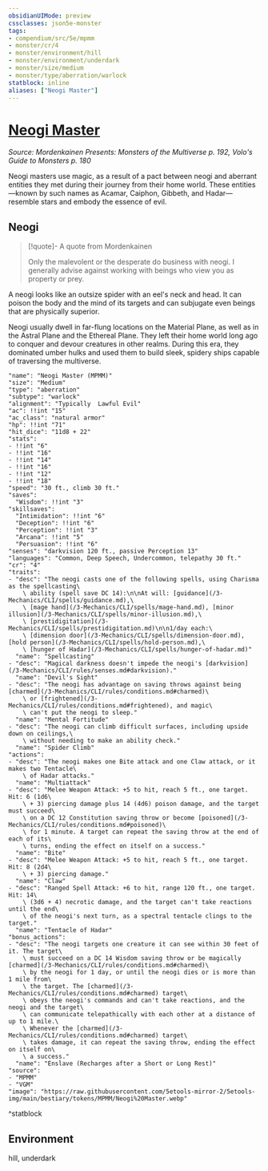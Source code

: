 ```yaml
---
obsidianUIMode: preview
cssclasses: json5e-monster
tags:
- compendium/src/5e/mpmm
- monster/cr/4
- monster/environment/hill
- monster/environment/underdark
- monster/size/medium
- monster/type/aberration/warlock
statblock: inline
aliases: ["Neogi Master"]
---
```

# [Neogi Master](3-Mechanics\CLI\bestiary\aberration/neogi-master-mpmm.md)
*Source: Mordenkainen Presents: Monsters of the Multiverse p. 192, Volo's Guide to Monsters p. 180*  

Neogi masters use magic, as a result of a pact between neogi and aberrant entities they met during their journey from their home world. These entities—known by such names as Acamar, Caiphon, Gibbeth, and Hadar—resemble stars and embody the essence of evil.

## Neogi

> [!quote]- A quote from Mordenkainen  
> 
> Only the malevolent or the desperate do business with neogi. I generally advise against working with beings who view you as property or prey.

A neogi looks like an outsize spider with an eel's neck and head. It can poison the body and the mind of its targets and can subjugate even beings that are physically superior.

Neogi usually dwell in far-flung locations on the Material Plane, as well as in the Astral Plane and the Ethereal Plane. They left their home world long ago to conquer and devour creatures in other realms. During this era, they dominated umber hulks and used them to build sleek, spidery ships capable of traversing the multiverse.

```statblock
"name": "Neogi Master (MPMM)"
"size": "Medium"
"type": "aberration"
"subtype": "warlock"
"alignment": "Typically  Lawful Evil"
"ac": !!int "15"
"ac_class": "natural armor"
"hp": !!int "71"
"hit_dice": "11d8 + 22"
"stats":
- !!int "6"
- !!int "16"
- !!int "14"
- !!int "16"
- !!int "12"
- !!int "18"
"speed": "30 ft., climb 30 ft."
"saves":
  "Wisdom": !!int "3"
"skillsaves":
  "Intimidation": !!int "6"
  "Deception": !!int "6"
  "Perception": !!int "3"
  "Arcana": !!int "5"
  "Persuasion": !!int "6"
"senses": "darkvision 120 ft., passive Perception 13"
"languages": "Common, Deep Speech, Undercommon, telepathy 30 ft."
"cr": "4"
"traits":
- "desc": "The neogi casts one of the following spells, using Charisma as the spellcasting\
    \ ability (spell save DC 14):\n\nAt will: [guidance](/3-Mechanics/CLI/spells/guidance.md),\
    \ [mage hand](/3-Mechanics/CLI/spells/mage-hand.md), [minor illusion](/3-Mechanics/CLI/spells/minor-illusion.md),\
    \ [prestidigitation](/3-Mechanics/CLI/spells/prestidigitation.md)\n\n1/day each:\
    \ [dimension door](/3-Mechanics/CLI/spells/dimension-door.md), [hold person](/3-Mechanics/CLI/spells/hold-person.md),\
    \ [hunger of Hadar](/3-Mechanics/CLI/spells/hunger-of-hadar.md)"
  "name": "Spellcasting"
- "desc": "Magical darkness doesn't impede the neogi's [darkvision](/3-Mechanics/CLI/rules/senses.md#darkvision)."
  "name": "Devil's Sight"
- "desc": "The neogi has advantage on saving throws against being [charmed](/3-Mechanics/CLI/rules/conditions.md#charmed)\
    \ or [frightened](/3-Mechanics/CLI/rules/conditions.md#frightened), and magic\
    \ can't put the neogi to sleep."
  "name": "Mental Fortitude"
- "desc": "The neogi can climb difficult surfaces, including upside down on ceilings,\
    \ without needing to make an ability check."
  "name": "Spider Climb"
"actions":
- "desc": "The neogi makes one Bite attack and one Claw attack, or it makes two Tentacle\
    \ of Hadar attacks."
  "name": "Multiattack"
- "desc": "Melee Weapon Attack: +5 to hit, reach 5 ft., one target. Hit: 6 (1d6\
    \ + 3) piercing damage plus 14 (4d6) poison damage, and the target must succeed\
    \ on a DC 12 Constitution saving throw or become [poisoned](/3-Mechanics/CLI/rules/conditions.md#poisoned)\
    \ for 1 minute. A target can repeat the saving throw at the end of each of its\
    \ turns, ending the effect on itself on a success."
  "name": "Bite"
- "desc": "Melee Weapon Attack: +5 to hit, reach 5 ft., one target. Hit: 8 (2d4\
    \ + 3) piercing damage."
  "name": "Claw"
- "desc": "Ranged Spell Attack: +6 to hit, range 120 ft., one target. Hit: 14\
    \ (3d6 + 4) necrotic damage, and the target can't take reactions until the end\
    \ of the neogi's next turn, as a spectral tentacle clings to the target."
  "name": "Tentacle of Hadar"
"bonus_actions":
- "desc": "The neogi targets one creature it can see within 30 feet of it. The target\
    \ must succeed on a DC 14 Wisdom saving throw or be magically [charmed](/3-Mechanics/CLI/rules/conditions.md#charmed)\
    \ by the neogi for 1 day, or until the neogi dies or is more than 1 mile from\
    \ the target. The [charmed](/3-Mechanics/CLI/rules/conditions.md#charmed) target\
    \ obeys the neogi's commands and can't take reactions, and the neogi and the target\
    \ can communicate telepathically with each other at a distance of up to 1 mile.\
    \ Whenever the [charmed](/3-Mechanics/CLI/rules/conditions.md#charmed) target\
    \ takes damage, it can repeat the saving throw, ending the effect on itself on\
    \ a success."
  "name": "Enslave (Recharges after a Short or Long Rest)"
"source":
- "MPMM"
- "VGM"
"image": "https://raw.githubusercontent.com/5etools-mirror-2/5etools-img/main/bestiary/tokens/MPMM/Neogi%20Master.webp"
```
^statblock

## Environment

hill, underdark